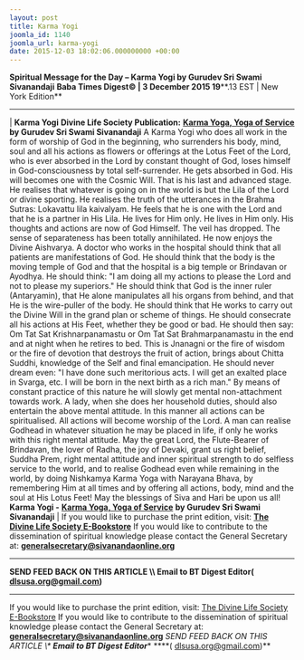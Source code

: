 ```yaml
---
layout: post
title: Karma Yogi
joomla_id: 1140
joomla_url: karma-yogi
date: 2015-12-03 18:02:06.000000000 +00:00
---
```

**Spiritual Message for the Day – Karma Yogi by Gurudev Sri Swami Sivanandaji**
 **Baba Times Digest© | 3 December 2015 19****.13 EST | New York Edition**
* * *
| 
**Karma Yogi**
**Divine Life Society Publication:** [**Karma Yoga, Yoga of Service**](http://www.sivanandaonline.org/public_html/?cmd=displaysection&section_id=636&parent=632&format=html) **by Gurudev Sri Swami Sivanandaji**
A Karma Yogi who does all work in the form of worship of God in the beginning, who surrenders his body, mind, soul and all his actions as flowers or offerings at the Lotus Feet of the Lord, who is ever absorbed in the Lord by constant thought of God, loses himself in God-consciousness by total self-surrender. He gets absorbed in God. His will becomes one with the Cosmic Will. That is his last and advanced stage. He realises that whatever is going on in the world is but the Lila of the Lord or divine sporting. He realises the truth of the utterances in the Brahma Sutras: Lokavattu lila kaivalyam. He feels that he is one with the Lord and that he is a partner in His Lila. He lives for Him only. He lives in Him only. His thoughts and actions are now of God Himself. The veil has dropped. The sense of separateness has been totally annihilated. He now enjoys the Divine Aishvarya.
A doctor who works in the hospital should think that all patients are manifestations of God. He should think that the body is the moving temple of God and that the hospital is a big temple or Brindavan or Ayodhya. He should think: "I am doing all my actions to please the Lord and not to please my superiors." He should think that God is the inner ruler (Antaryamin), that He alone manipulates all his organs from behind, and that He is the wire-puller of the body. He should think that He works to carry out the Divine Will in the grand plan or scheme of things. He should consecrate all his actions at His Feet, whether they be good or bad. He should then say: Om Tat Sat Krishnarpanamastu or Om Tat Sat Brahmarpanamastu in the end and at night when he retires to bed. This is Jnanagni or the fire of wisdom or the fire of devotion that destroys the fruit of action, brings about Chitta Suddhi, knowledge of the Self and final emancipation. He should never dream even: "I have done such meritorious acts. I will get an exalted place in Svarga, etc. I will be born in the next birth as a rich man." By means of constant practice of this nature he will slowly get mental non-attachment towards work. A lady, when she does her household duties, should also entertain the above mental attitude. In this manner all actions can be spiritualised. All actions will become worship of the Lord. A man can realise Godhead in whatever situation he may be placed in life, if only he works with this right mental attitude.
May the great Lord, the Flute-Bearer of Brindavan, the lover of Radha, the joy of Devaki, grant us right belief, Suddha Prem, right mental attitude and inner spiritual strength to do selfless service to the world, and to realise Godhead even while remaining in the world, by doing Nishkamya Karma Yoga with Narayana Bhava, by remembering Him at all times and by offering all actions, body, mind and the soul at His Lotus Feet! May the blessings of Siva and Hari be upon us all!
**Karma Yogi -** [**Karma Yoga, Yoga of Service**](http://www.sivanandaonline.org/public_html/?cmd=displaysection&section_id=636&parent=632&format=html) **by Gurudev Sri Swami Sivanandaji**
 |
If you would like to purchase the print edition, visit: **[The Divine Life Society E-Bookstore](http://www.dlshq.org/download/download.htm)**
If you would like to contribute to the dissemination of spiritual knowledge please contact the General Secretary at: [](mailto:%20%3Cscript%20type=%27text/javascript%27%3E%20%3C%21--%20var%20prefix%20=%20%27ma%27%20+%20%27il%27%20+%20%27to%27;%20var%20path%20=%20%27hr%27%20+%20%27ef%27%20+%20%27=%27;%20var%20addy57016%20=%20%27generalsecretary%27%20+%20%27@%27;%20addy57016%20=%20addy57016%20+%20%27sivanandaonline%27%20+%20%27.%27%20+%20%27org%27;%20document.write%28%27%3Ca%20%27%20+%20path%20+%20%27%5C%27%27%20+%20prefix%20+%20%27:%27%20+%20addy57016%20+%20%27%5C%27%3E%27%29;%20document.write%28addy57016%29;%20document.write%28%27%3C%5C/a%3E%27%29;%20//--%3E%5Cn%20%3C/script%3E%3Cscript%20type=%27text/javascript%27%3E%20%3C%21--%20document.write%28%27%3Cspan%20style=%5C%27display:%20none;%5C%27%3E%27%29;%20//--%3E%20%3C/script%3EThis%20email%20address%20is%20being%20protected%20from%20spambots.%20You%20need%20JavaScript%20enabled%20to%20view%20it.%20%3Cscript%20type=%27text/javascript%27%3E%20%3C%21--%20document.write%28%27%3C/%27%29;%20document.write%28%27span%3E%27%29;%20//--%3E%20%3C/script%3E?subject=Contribution%20to%20Dissemination%20of%20Spiritual%20Knowledge) **generalsecretary@sivanandaonline.org**
****
**SEND FEED BACK ON THIS ARTICLE \\\ Email to BT Digest Editor[](mailto:%20%3Cscript%20type=%27text/javascript%27%3E%20%3C%21--%20var%20prefix%20=%20%27ma%27%20+%20%27il%27%20+%20%27to%27;%20var%20path%20=%20%27hr%27%20+%20%27ef%27%20+%20%27=%27;%20var%20addy72654%20=%20%27dlsusa.org%27%20+%20%27@%27;%20addy72654%20=%20addy72654%20+%20%27gmail%27%20+%20%27.%27%20+%20%27com%27;%20document.write%28%27%3Ca%20%27%20+%20path%20+%20%27%5C%27%27%20+%20prefix%20+%20%27:%27%20+%20addy72654%20+%20%27%5C%27%3E%27%29;%20document.write%28addy72654%29;%20document.write%28%27%3C%5C/a%3E%27%29;%20//--%3E%5Cn%20%3C/script%3E%3Cscript%20type=%27text/javascript%27%3E%20%3C%21--%20document.write%28%27%3Cspan%20style=%5C%27display:%20none;%5C%27%3E%27%29;%20//--%3E%20%3C/script%3EThis%20email%20address%20is%20being%20protected%20from%20spambots.%20You%20need%20JavaScript%20enabled%20to%20view%20it.%20%3Cscript%20type=%27text/javascript%27%3E%20%3C%21--%20document.write%28%27%3C/%27%29;%20document.write%28%27span%3E%27%29;%20//--%3E%20%3C/script%3E?subject=DLS%20Posts)( [dlsusa.org@gmail.com](mailto:dlsusa.org@gmail.com))**
* * *
  
If you would like to purchase the print edition, visit: [The Divine Life Society E-Bookstore](http://www.dlshq.org/download/download.htm)
If you would like to contribute to the dissemination of spiritual knowledge please contact the General Secretary at: **[generalsecretary@sivanandaonline.org](mailto:generalsecretary@sivanandaonline.org)**
**SEND FEED BACK ON THIS ARTICLE \\\**  **Email to BT Digest Editor**** [](mailto:%20%3Cscript%20type=%27text/javascript%27%3E%20%3C%21--%20var%20prefix%20=%20%27ma%27%20+%20%27il%27%20+%20%27to%27;%20var%20path%20=%20%27hr%27%20+%20%27ef%27%20+%20%27=%27;%20var%20addy72654%20=%20%27dlsusa.org%27%20+%20%27@%27;%20addy72654%20=%20addy72654%20+%20%27gmail%27%20+%20%27.%27%20+%20%27com%27;%20document.write%28%27%3Ca%20%27%20+%20path%20+%20%27%5C%27%27%20+%20prefix%20+%20%27:%27%20+%20addy72654%20+%20%27%5C%27%3E%27%29;%20document.write%28addy72654%29;%20document.write%28%27%3C%5C/a%3E%27%29;%20//--%3E%5Cn%20%3C/script%3E%3Cscript%20type=%27text/javascript%27%3E%20%3C%21--%20document.write%28%27%3Cspan%20style=%5C%27display:%20none;%5C%27%3E%27%29;%20//--%3E%20%3C/script%3EThis%20email%20address%20is%20being%20protected%20from%20spambots.%20You%20need%20JavaScript%20enabled%20to%20view%20it.%20%3Cscript%20type=%27text/javascript%27%3E%20%3C%21--%20document.write%28%27%3C/%27%29;%20document.write%28%27span%3E%27%29;%20//--%3E%20%3C/script%3E?subject=DLS%20Posts)****( [dlsusa.org@gmail.com](mailto:dlsusa.org@gmail.com))**  
